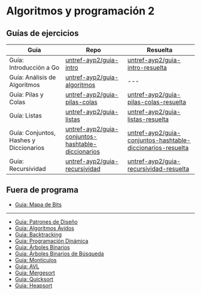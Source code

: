 # Algoritmos y programación 2

## Guías de ejercicios

| Guía                                   | Repo                                                                                                                      | Resuelta                                                                                                                                    |
| -------------------------------------- | ------------------------------------------------------------------------------------------------------------------------- | ------------------------------------------------------------------------------------------------------------------------------------------- |
| Guía: Introducción a Go                | [untref-ayp2/guia-intro](https://github.com/untref-ayp2/guia-intro)                                                       | [untref-ayp2/guia-intro-resuelta](https://github.com/untref-ayp2/guia-intro-resuelta)                                                       |
| Guía: Análisis de Algoritmos           | [untref-ayp2/guia-algoritmos](https://github.com/untref-ayp2/guia-algoritmos)                                             | ---                                                                                                                                         |
| Guía: Pilas y Colas                    | [untref-ayp2/guia-pilas-colas](https://github.com/untref-ayp2/guia-pilas-colas)                                           | [untref-ayp2/guia-pilas-colas-resuelta](https://github.com/untref-ayp2/guia-pilas-colas-resuelta)                                           |
| Guía: Listas                           | [untref-ayp2/guia-listas](https://github.com/untref-ayp2/guia-listas)                                                     | [untref-ayp2/guia-listas-resuelta](https://github.com/untref-ayp2/guia-listas-resuelta)                                                     |
| Guía: Conjuntos, Hashes y Diccionarios | [untref-ayp2/guia-conjuntos-hashtable-diccionarios](https://github.com/untref-ayp2/guia-conjuntos-hashtable-diccionarios) | [untref-ayp2/guia-conjuntos-hashtable-diccionarios-resuelta](https://github.com/untref-ayp2/guia-conjuntos-hashtable-diccionarios-resuelta) |
| Guia: Recursividad                     | [untref-ayp2/guia-recursividad](https://github.com/untref-ayp2/guia-recursividad)                                         | [untref-ayp2/guia-recursividad-resuelta](https://github.com/untref-ayp2/guia-recursividad-resuelta)                                         |

## Fuera de programa

- [Guia: Mapa de Bits](https://github.com/untref-ayp2/guia-bitmaps)

---

- [Guia: Patrones de Diseño](https://github.com/untref-ayp2-guias/guia-patrones)
- [Guia: Algoritmos Ávidos](https://github.com/untref-ayp2-guias/guia-avidos)
- [Guia: Backtracking](https://github.com/untref-ayp2-guias/guia-backtracking)
- [Guia: Programación Dinámica](https://github.com/untref-ayp2-guias/guia-programacion-dinamica)
- [Guia: Árboles Binarios](https://github.com/untref-ayp2-guias/guia-binary-tree)
- [Guia: Árboles Binarios de Búsqueda](https://github.com/untref-ayp2-guias/guia-bst)
- [Guia: Montículos](https://github.com/untref-ayp2-guias/guia-monticulos)
- [Guia: AVL](https://github.com/untref-ayp2-guias/guia-avl)
- [Guia: Mergesort](https://github.com/untref-ayp2-guias/guia-mergesort)
- [Guia: Quicksort](https://github.com/untref-ayp2-guias/guia-quicksort)
- [Guia: Heapsort](https://github.com/untref-ayp2-guias/guia-heapsort)
